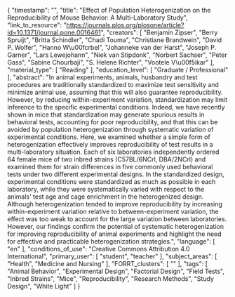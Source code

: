 {
    "timestamp": "",
    "title": "Effect of Population Heterogenization on the Reproducibility of Mouse Behavior: A Multi-Laboratory Study",
    "link_to_resource": "https://journals.plos.org/plosone/article?id=10.1371/journal.pone.0016461",
    "creators": [
        "Benjamin Zipser",
        "Berry Spruijt",
        "Britta Schindler",
        "Chadi Touma",
        "Christiane Brandwein",
        "David P. Wolfer",
        "Hanno W\u00fcrbel",
        "Johanneke van der Harst",
        "Joseph P. Garner",
        "Lars Lewejohann",
        "Niek van Stipdonk",
        "Norbert Sachser",
        "Peter Gass",
        "Sabine Chourbaji",
        "S. Helene Richter",
        "Vootele V\u00f5ikar"
    ],
    "material_type": [
        "Reading"
    ],
    "education_level": [
        "Graduate / Professional"
    ],
    "abstract": "In animal experiments, animals, husbandry and test procedures are traditionally standardized to maximize test sensitivity and minimize animal use, assuming that this will also guarantee reproducibility. However, by reducing within-experiment variation, standardization may limit inference to the specific experimental conditions. Indeed, we have recently shown in mice that standardization may generate spurious results in behavioral tests, accounting for poor reproducibility, and that this can be avoided by population heterogenization through systematic variation of experimental conditions. Here, we examined whether a simple form of heterogenization effectively improves reproducibility of test results in a multi-laboratory situation. Each of six laboratories independently ordered 64 female mice of two inbred strains (C57BL/6NCrl, DBA/2NCrl) and examined them for strain differences in five commonly used behavioral tests under two different experimental designs. In the standardized design, experimental conditions were standardized as much as possible in each laboratory, while they were systematically varied with respect to the animals' test age and cage enrichment in the heterogenized design. Although heterogenization tended to improve reproducibility by increasing within-experiment variation relative to between-experiment variation, the effect was too weak to account for the large variation between laboratories. However, our findings confirm the potential of systematic heterogenization for improving reproducibility of animal experiments and highlight the need for effective and practicable heterogenization strategies.",
    "language": [
        "en"
    ],
    "conditions_of_use": "Creative Commons Attribution 4.0 International",
    "primary_user": [
        "student",
        "teacher"
    ],
    "subject_areas": [
        "Health",
        "Medicine and Nursing"
    ],
    "FORRT_clusters": [
        ""
    ],
    "tags": [
        "Animal Behavior",
        "Experimental Design",
        "Factorial Design",
        "Field Tests",
        "Inbred Strains",
        "Mice",
        "Reproducibility",
        "Research Methods",
        "Study Design",
        "White Light"
    ]
}